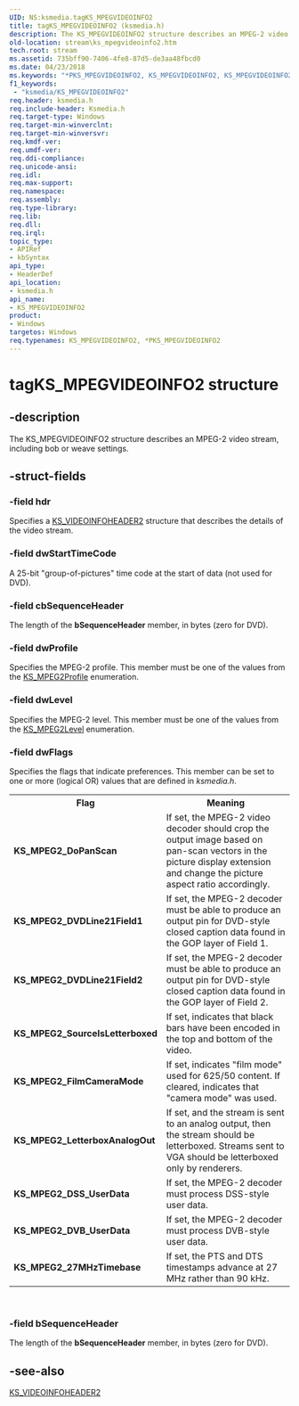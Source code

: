 ```yaml
---
UID: NS:ksmedia.tagKS_MPEGVIDEOINFO2
title: tagKS_MPEGVIDEOINFO2 (ksmedia.h)
description: The KS_MPEGVIDEOINFO2 structure describes an MPEG-2 video stream, including bob or weave settings.
old-location: stream\ks_mpegvideoinfo2.htm
tech.root: stream
ms.assetid: 735bff90-7406-4fe8-87d5-de3aa48fbcd0
ms.date: 04/23/2018
ms.keywords: "*PKS_MPEGVIDEOINFO2, KS_MPEGVIDEOINFO2, KS_MPEGVIDEOINFO2 structure [Streaming Media Devices], PKS_MPEGVIDEOINFO2, PKS_MPEGVIDEOINFO2 structure pointer [Streaming Media Devices], ksmedia/KS_MPEGVIDEOINFO2, ksmedia/PKS_MPEGVIDEOINFO2, stream.ks_mpegvideoinfo2, tagKS_MPEGVIDEOINFO2, vidcapstruct_decbdb49-a4a2-44d6-a005-bd3cbe0df02e.xml"
f1_keywords:
 - "ksmedia/KS_MPEGVIDEOINFO2"
req.header: ksmedia.h
req.include-header: Ksmedia.h
req.target-type: Windows
req.target-min-winverclnt: 
req.target-min-winversvr: 
req.kmdf-ver: 
req.umdf-ver: 
req.ddi-compliance: 
req.unicode-ansi: 
req.idl: 
req.max-support: 
req.namespace: 
req.assembly: 
req.type-library: 
req.lib: 
req.dll: 
req.irql: 
topic_type:
- APIRef
- kbSyntax
api_type:
- HeaderDef
api_location:
- ksmedia.h
api_name:
- KS_MPEGVIDEOINFO2
product:
- Windows
targetos: Windows
req.typenames: KS_MPEGVIDEOINFO2, *PKS_MPEGVIDEOINFO2
---
```


# tagKS_MPEGVIDEOINFO2 structure


## -description


The KS_MPEGVIDEOINFO2 structure describes an MPEG-2 video stream, including bob or weave settings.


## -struct-fields




### -field hdr

Specifies a <a href="https://docs.microsoft.com/windows-hardware/drivers/ddi/ksmedia/ns-ksmedia-tagks_videoinfoheader2">KS_VIDEOINFOHEADER2</a> structure that describes the details of the video stream.


### -field dwStartTimeCode

A 25-bit "group-of-pictures" time code at the start of data (not used for DVD).


### -field cbSequenceHeader

The length of the <b>bSequenceHeader</b> member, in bytes (zero for DVD).


### -field dwProfile

Specifies the MPEG-2 profile. This member must be one of the values from the <a href="https://docs.microsoft.com/windows-hardware/drivers/ddi/ksmedia/ne-ksmedia-ks_mpeg2profile">KS_MPEG2Profile</a> enumeration.


### -field dwLevel

Specifies the MPEG-2 level. This member must be one of the values from the <a href="https://docs.microsoft.com/windows-hardware/drivers/ddi/ksmedia/ne-ksmedia-ks_mpeg2level">KS_MPEG2Level</a> enumeration.


### -field dwFlags

Specifies the flags that indicate preferences. This member can be set to one or more (logical OR) values that are defined in <i>ksmedia.h</i>.

<table>
<tr>
<th>Flag</th>
<th>Meaning</th>
</tr>
<tr>
<td>
<b>KS_MPEG2_DoPanScan</b>

</td>
<td>
If set, the MPEG-2 video decoder should crop the output image based on pan-scan vectors in the picture display extension and change the picture aspect ratio accordingly.

</td>
</tr>
<tr>
<td>
<b>KS_MPEG2_DVDLine21Field1</b>

</td>
<td>
If set, the MPEG-2 decoder must be able to produce an output pin for DVD-style closed caption data found in the GOP layer of Field 1.

</td>
</tr>
<tr>
<td>
<b>KS_MPEG2_DVDLine21Field2</b>

</td>
<td>
If set, the MPEG-2 decoder must be able to produce an output pin for DVD-style closed caption data found in the GOP layer of Field 2.

</td>
</tr>
<tr>
<td>
<b>KS_MPEG2_SourceIsLetterboxed</b>

</td>
<td>
If set, indicates that black bars have been encoded in the top and bottom of the video.

</td>
</tr>
<tr>
<td>
<b>KS_MPEG2_FilmCameraMode</b>

</td>
<td>
If set, indicates "film mode" used for 625/50 content. If cleared, indicates that "camera mode" was used.

</td>
</tr>
<tr>
<td>
<b>KS_MPEG2_LetterboxAnalogOut</b>

</td>
<td>
If set, and the stream is sent to an analog output, then the stream should be letterboxed. Streams sent to VGA should be letterboxed only by renderers.

</td>
</tr>
<tr>
<td>
<b>KS_MPEG2_DSS_UserData</b>

</td>
<td>
If set, the MPEG-2 decoder must process DSS-style user data.

</td>
</tr>
<tr>
<td>
<b>KS_MPEG2_DVB_UserData</b>

</td>
<td>
If set, the MPEG-2 decoder must process DVB-style user data.

</td>
</tr>
<tr>
<td>
<b>KS_MPEG2_27MHzTimebase</b>

</td>
<td>
If set, the PTS and DTS timestamps advance at 27 MHz rather than 90 kHz.

</td>
</tr>
</table>
 


### -field bSequenceHeader

The length of the <b>bSequenceHeader</b> member, in bytes (zero for DVD).


## -see-also




<a href="https://docs.microsoft.com/windows-hardware/drivers/ddi/ksmedia/ns-ksmedia-tagks_videoinfoheader2">KS_VIDEOINFOHEADER2</a>
 

 

